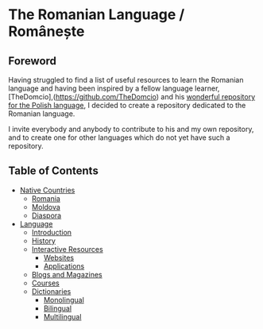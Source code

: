 # The Romanian Language / Românește

## Foreword

Having struggled to find a list of useful resources to learn the Romanian language and having been inspired by a fellow language learner, [TheDomcio],(https://github.com/TheDomcio) and his [wonderful repository for the Polish language](https://github.com/TheDomcio/WonderfulPolishLanguage), I decided to create a repository dedicated to the Romanian language.

I invite everybody and anybody to contribute to his and my own repository, and to create one for other languages which do not yet have such a repository.

## Table of Contents

- [Native Countries](#native-countries)
  - [Romania](#romania)
  - [Moldova](#moldova)
  - [Diaspora](#diaspora)
- [Language](#language)
  - [Introduction](#introduction)
  - [History](#history)
  - [Interactive Resources](#interactive-resources)
    - [Websites](#websites)
    - [Applications](#applications)
  - [Blogs and Magazines](#blogs-and-magazines)
  - [Courses](#courses)
  - [Dictionaries](#dictionaries)
    - [Monolingual](#monolingual)
    - [Bilingual](#bilingual)
    - [Multilingual](#multilingual)

